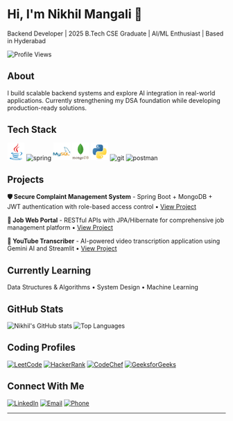 # Hi, I'm Nikhil Mangali 👋

Backend Developer | 2025 B.Tech CSE Graduate | AI/ML Enthusiast | Based in Hyderabad

![Profile Views](https://komarev.com/ghpvc/?username=nikhilmangali1&color=brightgreen&style=flat-square)

## About

I build scalable backend systems and explore AI integration in real-world applications. Currently strengthening my DSA foundation while developing production-ready solutions.

## Tech Stack

<p align="left">
<img src="https://raw.githubusercontent.com/devicons/devicon/master/icons/java/java-original.svg" alt="java" width="40" height="40"/>
<img src="https://www.vectorlogo.zone/logos/springio/springio-icon.svg" alt="spring" width="40" height="40"/>
<img src="https://raw.githubusercontent.com/devicons/devicon/master/icons/mysql/mysql-original-wordmark.svg" alt="mysql" width="40" height="40"/>
<img src="https://raw.githubusercontent.com/devicons/devicon/master/icons/mongodb/mongodb-original-wordmark.svg" alt="mongodb" width="40" height="40"/>
<img src="https://raw.githubusercontent.com/devicons/devicon/master/icons/python/python-original.svg" alt="python" width="40" height="40"/>
<img src="https://www.vectorlogo.zone/logos/git-scm/git-scm-icon.svg" alt="git" width="40" height="40"/>
<img src="https://www.vectorlogo.zone/logos/getpostman/getpostman-icon.svg" alt="postman" width="40" height="40"/>
</p>

## Projects

**🛡️ Secure Complaint Management System** - Spring Boot + MongoDB + JWT authentication with role-based access control • [View Project](https://github.com/nikhilmangali1/ComplaintLogger)

**💼 Job Web Portal** - RESTful APIs with JPA/Hibernate for comprehensive job management platform • [View Project](https://github.com/nikhilmangali1/JobPost)

**🎥 YouTube Transcriber** - AI-powered video transcription application using Gemini AI and Streamlit • [View Project](https://github.com/nikhilmangali1/yt_transcriber)

## Currently Learning

Data Structures & Algorithms • System Design • Machine Learning

## GitHub Stats

![Nikhil's GitHub stats](https://github-readme-stats.vercel.app/api?username=nikhilmangali1&show_icons=true&theme=radical&hide_border=true)
![Top Languages](https://github-readme-stats.vercel.app/api/top-langs/?username=nikhilmangali1&layout=compact&theme=radical&hide_border=true)

## Coding Profiles

[![LeetCode](https://img.shields.io/badge/-LeetCode-FFA116?style=flat-square&logo=leetcode&logoColor=white)](https://leetcode.com/u/nikhilmangali1/)
[![HackerRank](https://img.shields.io/badge/-HackerRank-2EC866?style=flat-square&logo=hackerrank&logoColor=white)](https://www.hackerrank.com/profile/nikhilmangali158)
[![CodeChef](https://img.shields.io/badge/-CodeChef-5B4638?style=flat-square&logo=codechef&logoColor=white)](https://www.codechef.com/users/nikhilmangali)
[![GeeksforGeeks](https://img.shields.io/badge/-GeeksforGeeks-0F9D58?style=flat-square&logo=geeksforgeeks&logoColor=white)](https://www.geeksforgeeks.org/user/nikhilmangali1/)

## Connect With Me

[![LinkedIn](https://img.shields.io/badge/-LinkedIn-0077B5?style=flat-square&logo=linkedin&logoColor=white)](https://www.linkedin.com/in/nikhilmangali1/)
[![Email](https://img.shields.io/badge/-Email-EA4335?style=flat-square&logo=gmail&logoColor=white)](mailto:nikhilmangali158@gmail.com)
[![Phone](https://img.shields.io/badge/-Phone-25D366?style=flat-square&logo=whatsapp&logoColor=white)](tel:+919704894216)

---
